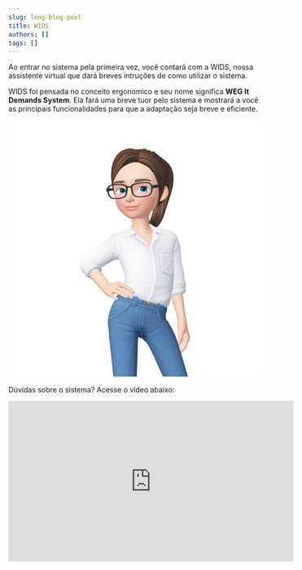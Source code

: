 ```yaml
---
slug: long-blog-post
title: WIDS
authors: []
tags: []
---
```


Ao entrar no sistema pela primeira vez, você contará com a WIDS, nossa assistente virtual que dará breves intruções de como utilizar o sistema.

WIDS foi pensada no conceito ergonomico e seu nome significa **WEG It Demands System**. Ela fará uma breve tuor pelo sistema e mostrará a você as principais funcionalidades para que a adaptação seja breve e eficiente. 

![Docusaurus Plushie](./assets/wids.png)

Dúvidas sobre o sistema? Acesse o vídeo abaixo:

<iframe width="560" height="315" src="https://www.youtube.com/embed/06DF5A_n5-c" title="YouTube video player" frameborder="0" allow="accelerometer; autoplay; clipboard-write; encrypted-media; gyroscope; picture-in-picture" allowfullscreen></iframe>
